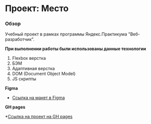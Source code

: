 # Проект: Место

### Обзор
Учебный проект в рамках программы Яндекс.Практикума "Веб-разработчик".

**При выполнении работы были использованы данные технологии**
1. Flexbox верстка
2. БЭМ 
3. Адаптивная верстка
4. DOM (Document Object Model)
5. JS скрипты

**Figma**

* [Ссылка на макет в Figma](https://www.figma.com/file/2cn9N9jSkmxD84oJik7xL7/JavaScript.-Sprint-4?node-id=0%3A1)

**GH pages**

*[Ссылка на проект на GH pages](https://rafforty.github.io/mesto/index.html)